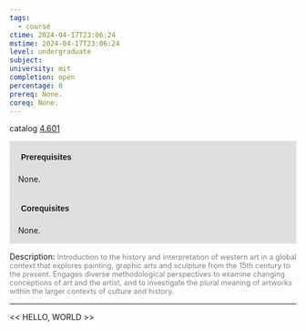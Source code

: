 ```yaml
---
tags:
  - course
ctime: 2024-04-17T23:06:24
mstime: 2024-04-17T23:06:24
level: undergraduate
subject: 
university: mit
completion: open
percentage: 0
prereq: None.
coreq: None.
---
```


catalog [4.601](http://student.mit.edu/catalog/m4f.html#4.601)

<span style="display: block; padding: 15px; background-color: rgb(100, 100, 100, 0.2);"><font id="m_prereq3173_0" style="display: block; font-family: Arial, sans-serif; font-weight: bold; padding: 5px">Prerequisites</font><br><span id="prereq3173_0">None.</span></span>
<span style="display: block; padding: 15px; background-color: rgb(100, 100, 100, 0.2);"><font id="m_coreq3173_0" style="display: block; font-family: Arial, sans-serif; font-weight: bold; padding: 5px">Corequisites</font><br><span id="coreq3173_0">None.</span></span>

<font style="">Description:</font>
<font style="color: grey; font-size: 0.8rem;">Introduction to the history and interpretation of western art in a global context that explores painting, graphic arts and sculpture from the 15th century to the present. Engages diverse methodological perspectives to examine changing conceptions of art and the artist, and to investigate the plural meaning of artworks within the larger contexts of culture and history.</font>



---

<< HELLO, WORLD >>
